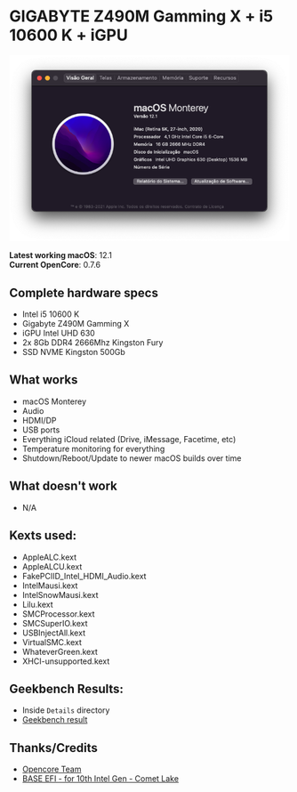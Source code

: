 # GIGABYTE Z490M Gamming X + i5 10600 K + iGPU

![About This Mac - General](https://raw.githubusercontent.com/marcos-queiroz/GIGABYTE-Z490M-Gamming-X-i5-10600K-UHD-630-ONLY/main/Details/about.png)

**Latest working macOS**: 12.1
<br>
**Current OpenCore**: 0.7.6

## Complete hardware specs

- Intel i5 10600 K
- Gigabyte Z490M Gamming X
- iGPU Intel UHD 630
- 2x 8Gb DDR4 2666Mhz Kingston Fury
- SSD NVME Kingston 500Gb

## What works

- macOS Monterey
- Audio
- HDMI/DP
- USB ports
- Everything iCloud related (Drive, iMessage, Facetime, etc)
- Temperature monitoring for everything
- Shutdown/Reboot/Update to newer macOS builds over time

## What doesn't work

- N/A

## Kexts used:

- AppleALC.kext
- AppleALCU.kext
- FakePCIID_Intel_HDMI_Audio.kext
- IntelMausi.kext
- IntelSnowMausi.kext
- Lilu.kext
- SMCProcessor.kext
- SMCSuperIO.kext
- USBInjectAll.kext
- VirtualSMC.kext
- WhateverGreen.kext
- XHCI-unsupported.kext

## Geekbench Results:

- Inside `Details` directory
- [Geekbench result](https://browser.geekbench.com/v5/cpu/11905286)

## Thanks/Credits

- [Opencore Team](https://dortania.github.io/getting-started/)
- [BASE EFI - for 10th Intel Gen - Comet Lake](https://github.com/luchina-gabriel/BASE-EFI-INTEL-DESKTOP-10THGEN-COMET-LAKE)
